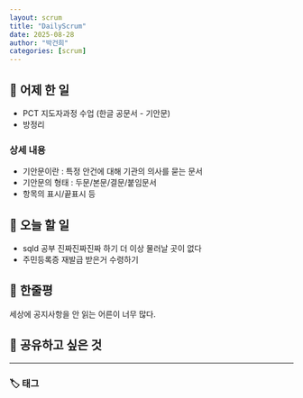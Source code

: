 ```yaml
---
layout: scrum
title: "DailyScrum"
date: 2025-08-28
author: "박건희"
categories: [scrum]
---
```


## 📝 어제 한 일

- PCT 지도자과정 수업 (한글 공문서 - 기안문)
- 방정리

### 상세 내용

- 기안문이란 : 특정 안건에 대해 기관의 의사를 묻는 문서
- 기안문의 형태 : 두문/본문/결문/붙임문서
- 항목의 표시/끝표시 등

## 🎯 오늘 할 일

- sqld 공부 진짜진짜진짜 하기 더 이상 물러날 곳이 없다
- 주민등록증 재발급 받은거 수령하기

## 💭 한줄평

세상에 공지사항을 안 읽는 어른이 너무 많다.

## 🔗 공유하고 싶은 것


---

### 🏷️ 태그
